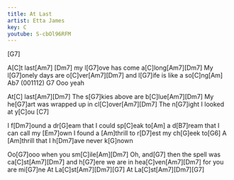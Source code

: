 ```yaml
---
title: At Last
artist: Etta James
key: C
youtube: S-cbOl96RFM
---
```


[G7]

A[C]t last[Am7]     [Dm7]        my l[G7]ove has come a[C]long[Am7][Dm7]
My l[G7]onely days are o[C]ver[Am7][Dm7]
and l[G7]ife is like a so[C]ng[Am]
Ab7 (001112)     G7
Ooo            yeah

At[C] last[Am7][Dm7]
The s[G7]kies above are b[C]lue[Am7][Dm7]
My he[G7]art was wrapped up in cl[C]over[Am7][Dm7]
The n[G7]ight I looked at y[C]ou   [C7]

I f[Dm7]ound a dr[G]eam that I could sp[C]eak to[Am]
a d[B7]ream that I can call my [Em7]own
I found a [Am]thrill to r[D7]est my ch[G]eek to[G6]
A [Am]thrill that I h[Dm7]ave never k[G]nown

Oo[G7]ooo      when you sm[C]ile[Am][Dm7]
Oh, and[G7] then the spell was ca[C]st[Am7][Dm7]
and h[G7]ere we are in hea[C]ven[Am7][Dm7]
for you are mi[G7]ne
At La[C]st[Am7][Dm7][G7]
At La[C]st[Am7][Dm7][G7]
